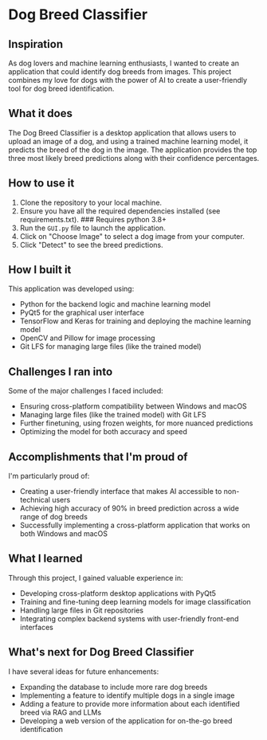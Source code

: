 # Dog Breed Classifier

## Inspiration
As dog lovers and machine learning enthusiasts, I wanted to create an application that could identify dog breeds from images. This project combines my love for dogs with the power of AI to create a user-friendly tool for dog breed identification.

## What it does
The Dog Breed Classifier is a desktop application that allows users to upload an image of a dog, and using a trained machine learning model, it predicts the breed of the dog in the image. The application provides the top three most likely breed predictions along with their confidence percentages.

## How to use it
1. Clone the repository to your local machine.
2. Ensure you have all the required dependencies installed (see requirements.txt). ### Requires python 3.8+
3. Run the `GUI.py` file to launch the application.
4. Click on "Choose Image" to select a dog image from your computer.
5. Click "Detect" to see the breed predictions.

## How I built it
This application was developed using:
- Python for the backend logic and machine learning model
- PyQt5 for the graphical user interface
- TensorFlow and Keras for training and deploying the machine learning model
- OpenCV and Pillow for image processing
- Git LFS for managing large files (like the trained model)

## Challenges I ran into
Some of the major challenges I faced included:
- Ensuring cross-platform compatibility between Windows and macOS
- Managing large files (like the trained model) with Git LFS
- Further finetuning, using frozen weights, for more nuanced predictions
- Optimizing the model for both accuracy and speed

## Accomplishments that I'm proud of
I'm particularly proud of:
- Creating a user-friendly interface that makes AI accessible to non-technical users
- Achieving high accuracy of 90% in breed prediction across a wide range of dog breeds
- Successfully implementing a cross-platform application that works on both Windows and macOS

## What I learned
Through this project, I gained valuable experience in:
- Developing cross-platform desktop applications with PyQt5
- Training and fine-tuning deep learning models for image classification
- Handling large files in Git repositories
- Integrating complex backend systems with user-friendly front-end interfaces

## What's next for Dog Breed Classifier
I have several ideas for future enhancements:
- Expanding the database to include more rare dog breeds
- Implementing a feature to identify multiple dogs in a single image
- Adding a feature to provide more information about each identified breed via RAG and LLMs
- Developing a web version of the application for on-the-go breed identification